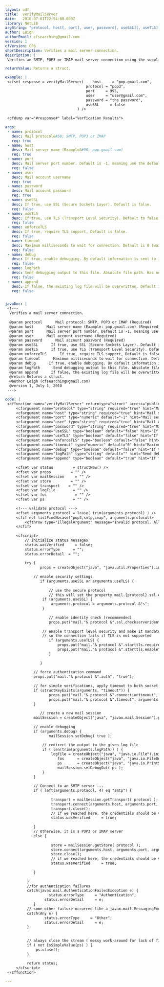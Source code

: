 ```yaml
---
layout: udf
title:  verifyMailServer
date:   2010-07-01T22:54:08.000Z
library: NetLib
argString: "protocol, host[, port], user, password[, useSSL][, useTLS][, enforceTLS][, timeout][, debug][, logPath][, append]"
author: Leigh
authorEmail: cfsearching@gmail.com
version: 1
cfVersion: CF6
shortDescription: Verifies a mail server connection.
description: |
 Verifies an SMTP, POP3 or IMAP mail server connection using the supplied credentials.

returnValue: Returns a struct.

example: |
 <cfset response = verifyMailServer(    host     = "pop.gmail.com",
                                     protocol = "pop3",
                                     port     = 995,    
                                     user     = "user@gmail.com",
                                     password = "the password",
                                     useSSL     = false
                                 ) />
                                 
 <cfdump var="#response#" label="Verfication Results">

args:
 - name: protocol
   desc: Mail protocol&#58; SMTP, POP3 or IMAP
   req: true
 - name: host
   desc: Mail server name (Example&#58; pop.gmail.com)
   req: true
 - name: port
   desc: Mail server port number. Default is -1, meaning use the default port for this protocol)
   req: false
 - name: user
   desc: Mail account username
   req: true
 - name: password
   desc: Mail account password
   req: true
 - name: useSSL
   desc: If true, use SSL (Secure Sockets Layer). Default is false.
   req: false
 - name: useTLS
   desc: If true, use TLS (Transport Level Security). Default to false.
   req: false
 - name: enforceTLS
   desc: If true, require TLS support, Default is false.
   req: false
 - name: timeout
   desc: Maximum milliseconds to wait for connection. Default is 0 (wait forever)
   req: false
 - name: debug
   desc: If true, enable debugging. By default information is sent to is sent to System.out. Default is false.
   req: false
 - name: logPath
   desc: Send debugging output to this file. Absolute file path. Has no effect if debugging is disabled.
   req: false
 - name: append
   desc: If false, the existing log file will be overwritten. Default is true.
   req: false


javaDoc: |
 <!---
  Verifies a mail server connection.
  
  @param protocol      Mail protocol: SMTP, POP3 or IMAP (Required)
  @param host      Mail server name (Example: pop.gmail.com) (Required)
  @param port      Mail server port number. Default is -1, meaning use the default port for this protocol) (Optional)
  @param user      Mail account username (Required)
  @param password      Mail account password (Required)
  @param useSSL      If true, use SSL (Secure Sockets Layer). Default is false. (Optional)
  @param useTLS      If true, use TLS (Transport Level Security). Default to false. (Optional)
  @param enforceTLS      If true, require TLS support, Default is false. (Optional)
  @param timeout      Maximum milliseconds to wait for connection. Default is 0 (wait forever) (Optional)
  @param debug      If true, enable debugging. By default information is sent to is sent to System.out. Default is false. (Optional)
  @param logPath      Send debugging output to this file. Absolute file path. Has no effect if debugging is disabled. (Optional)
  @param append      If false, the existing log file will be overwritten. Default is true. (Optional)
  @return Returns a struct. 
  @author Leigh (cfsearching@gmail.com) 
  @version 1, July 1, 2010 
 --->

code: |
 <cffunction name="verifyMailServer" returntype="struct" access="public" output="true">
     <cfargument name="protocol" type="string" required="true" hint="Mail protocol: SMTP, POP3 or IMAP" />
     <cfargument name="host" type="string" required="true" hint="Mail server name (Example: pop.gmail.com)"/>
     <cfargument name="port" type="numeric" default="-1" hint="Mail server port number. Default is -1, meaning use the default port for this protocol)" />
     <cfargument name="user" type="string" required="true" hint="Mail account username" />
     <cfargument name="password" type="string" required="true" hint="Mail account password" />
     <cfargument name="useSSL" type="boolean" default="false" hint="If true, use SSL (Secure Sockets Layer)" >
     <cfargument name="useTLS" type="boolean" default="false" hint="If true, use TLS (Transport Level Security)" >
     <cfargument name="enforceTLS" type="boolean" default="false" hint="If true, require TLS support" >
     <cfargument name="timeout" type="numeric" default="0" hint="Maximum milliseconds to wait for connection. Default is 0 (wait forever)" />
     <cfargument name="debug" type="boolean" default="false" hint="If true, enable debugging. By default information is sent to is sent to System.out." >
     <cfargument name="logPath" type="string" default="" hint="Send debugging output to this file. Absolute file path. Has no effect if debugging is disabled." >
     <cfargument name="append" type="boolean" default="true" hint="If false, the existing log file will be overwritten" >
 
     <cfset var status         = structNew() />
     <cfset var props         = "" />
     <cfset var mailSession     = "" />
     <cfset var store         = "" />
     <cfset var transport    = "" />
     <cfset var logFile        = "" />
     <cfset var fos             = "" />
     <cfset var ps             = "" />
     
     <!--- validate protocol --->
     <cfset arguments.protocol = lcase( trim(arguments.protocol) ) />
     <cfif not listFindNocase("pop3,smtp,imap", arguments.protocol)>
         <cfthrow type="IllegalArgument" message="Invalid protocol. Allowed values: POP3, IMAP and SMTP" />
     </cfif>
     
     <cfscript>
         // initialize status messages
         status.wasVerified     = false;
         status.errorType      = "";
         status.errorDetail  = "";
 
         try {
                props = createObject("java", "java.util.Properties").init();
 
             // enable security settings
                if (arguments.useSSL or arguments.useTLS) {
 
                    // use the secure protocol
                    // this will set the property mail.{protocol}.ssl.enable = true
                 if (arguments.useSSL) {
                     arguments.protocol = arguments.protocol &"s";            
                 }
                 
                    // enable identity check (recommended)
                    props.put("mail."& protocol &".ssl.checkserveridentity", "true");
 
                 // enable transport level security and make it mandatory
                 // so the connection fails if TLS is not supported
                    if (arguments.useTLS) {
                        props.put("mail."& protocol &".starttls.required", "true");
                        props.put("mail."& protocol &".starttls.enable", "true");
                    }
 
                }
 
             // force authentication command
             props.put("mail."& protocol &".auth", "true");
 
             // for simple verifications, apply timeout to both socket connection and I/O 
             if (structKeyExists(arguments, "timeout")) {
                    props.put("mail."& protocol &".connectiontimeout", arguments.timeout);
                    props.put("mail."& protocol &".timeout", arguments.timeout);
             }
 
                // create a new mail session 
             mailSession = createObject("java", "javax.mail.Session").getInstance( props );
 
             // enable debugging
             if (arguments.debug) {
                    mailSession.setDebug( true );
                    
                 // redirect the output to the given log file
                 if ( len(trim(arguments.logPath)) ) {
                     logFile = createObject("java", "java.io.File").init( arguments.logPath );
                        fos      = createObject("java", "java.io.FileOutputStream").init( logFile, arguments.overwrite );
                        ps       = createObject("java", "java.io.PrintStream").init( fos ); 
                        mailSession.setDebugOut( ps );
                 }
             }
             
             // Connect to an SMTP server ... 
             if ( left(arguments.protocol, 4) eq "smtp") {
 
                     transport = mailSession.getTransport( protocol );
                     transport.connect(arguments.host, arguments.port, arguments.user, arguments.password);
                     transport.close();
                     // if we reached here, the credentials should be verified
                     status.wasVerified     = true;
 
             }
             // Otherwise, it is a POP3 or IMAP server
             else {
 
                     store = mailSession.getStore( protocol );
                     store.connect(arguments.host, arguments.port, arguments.user, arguments.password);
                     store.close();
                     // if we reached here, the credentials should be verified
                     status.wasVerified     = true;
 
             }         
 
          }
          //for authentication failures
          catch(javax.mail.AuthenticationFailedException e) {
                    status.errorType     = "Authentication";
                  status.errorDetail     = e;
             }
          // some other failure occurred like a javax.mail.MessagingException
          catch(Any e) {
                  status.errorType     = "Other";
                  status.errorDetail     = e;
          }
 
 
          // always close the stream ( messy work-around for lack of finally clause prior to CF9...)
          if ( not IsSimpleValue(ps) ) {
              ps.close();
          }
 
          return status;
     </cfscript>
 </cffunction>

---
```



